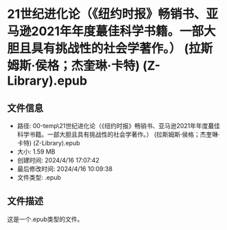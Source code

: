 ﻿# 21世纪进化论（《纽约时报》畅销书、亚马逊2021年年度蕞佳科学书籍。一部大胆且具有挑战性的社会学著作。） (拉斯姆斯·侯格；杰奎琳·卡特) (Z-Library).epub

## 文件信息
- 路径: 00-temp\21世纪进化论（《纽约时报》畅销书、亚马逊2021年年度蕞佳科学书籍。一部大胆且具有挑战性的社会学著作。） (拉斯姆斯·侯格；杰奎琳·卡特) (Z-Library).epub
- 大小: 1.59 MB
- 创建时间: 2024/4/16 17:07:42
- 最后修改时间: 2024/4/16 10:09:38
- 文件类型: .epub

## 文件描述
这是一个.epub类型的文件。


